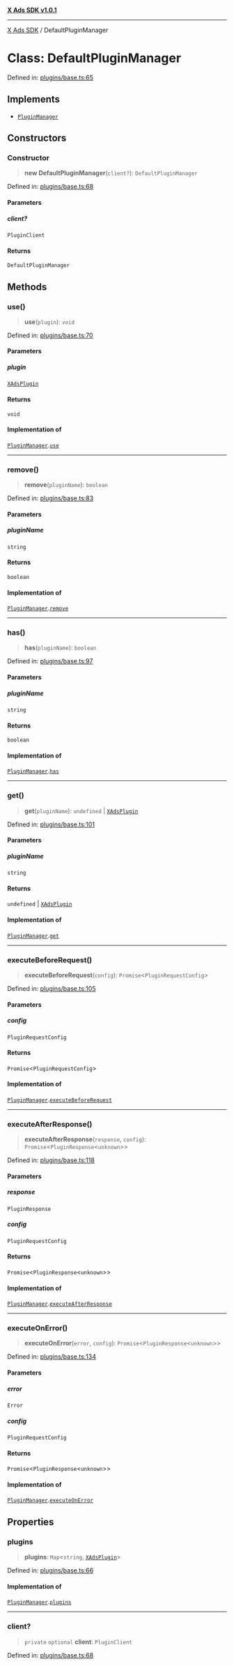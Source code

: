 [**X Ads SDK v1.0.1**](../README.md)

***

[X Ads SDK](../globals.md) / DefaultPluginManager

# Class: DefaultPluginManager

Defined in: [plugins/base.ts:65](https://github.com/kage1020/x-ads-sdk/blob/main/src/plugins/base.ts#L65)

## Implements

- [`PluginManager`](../interfaces/PluginManager.md)

## Constructors

### Constructor

> **new DefaultPluginManager**(`client?`): `DefaultPluginManager`

Defined in: [plugins/base.ts:68](https://github.com/kage1020/x-ads-sdk/blob/main/src/plugins/base.ts#L68)

#### Parameters

##### client?

`PluginClient`

#### Returns

`DefaultPluginManager`

## Methods

### use()

> **use**(`plugin`): `void`

Defined in: [plugins/base.ts:70](https://github.com/kage1020/x-ads-sdk/blob/main/src/plugins/base.ts#L70)

#### Parameters

##### plugin

[`XAdsPlugin`](../interfaces/XAdsPlugin.md)

#### Returns

`void`

#### Implementation of

[`PluginManager`](../interfaces/PluginManager.md).[`use`](../interfaces/PluginManager.md#use)

***

### remove()

> **remove**(`pluginName`): `boolean`

Defined in: [plugins/base.ts:83](https://github.com/kage1020/x-ads-sdk/blob/main/src/plugins/base.ts#L83)

#### Parameters

##### pluginName

`string`

#### Returns

`boolean`

#### Implementation of

[`PluginManager`](../interfaces/PluginManager.md).[`remove`](../interfaces/PluginManager.md#remove)

***

### has()

> **has**(`pluginName`): `boolean`

Defined in: [plugins/base.ts:97](https://github.com/kage1020/x-ads-sdk/blob/main/src/plugins/base.ts#L97)

#### Parameters

##### pluginName

`string`

#### Returns

`boolean`

#### Implementation of

[`PluginManager`](../interfaces/PluginManager.md).[`has`](../interfaces/PluginManager.md#has)

***

### get()

> **get**(`pluginName`): `undefined` \| [`XAdsPlugin`](../interfaces/XAdsPlugin.md)

Defined in: [plugins/base.ts:101](https://github.com/kage1020/x-ads-sdk/blob/main/src/plugins/base.ts#L101)

#### Parameters

##### pluginName

`string`

#### Returns

`undefined` \| [`XAdsPlugin`](../interfaces/XAdsPlugin.md)

#### Implementation of

[`PluginManager`](../interfaces/PluginManager.md).[`get`](../interfaces/PluginManager.md#get)

***

### executeBeforeRequest()

> **executeBeforeRequest**(`config`): `Promise`\<`PluginRequestConfig`\>

Defined in: [plugins/base.ts:105](https://github.com/kage1020/x-ads-sdk/blob/main/src/plugins/base.ts#L105)

#### Parameters

##### config

`PluginRequestConfig`

#### Returns

`Promise`\<`PluginRequestConfig`\>

#### Implementation of

[`PluginManager`](../interfaces/PluginManager.md).[`executeBeforeRequest`](../interfaces/PluginManager.md#executebeforerequest)

***

### executeAfterResponse()

> **executeAfterResponse**(`response`, `config`): `Promise`\<`PluginResponse`\<`unknown`\>\>

Defined in: [plugins/base.ts:118](https://github.com/kage1020/x-ads-sdk/blob/main/src/plugins/base.ts#L118)

#### Parameters

##### response

`PluginResponse`

##### config

`PluginRequestConfig`

#### Returns

`Promise`\<`PluginResponse`\<`unknown`\>\>

#### Implementation of

[`PluginManager`](../interfaces/PluginManager.md).[`executeAfterResponse`](../interfaces/PluginManager.md#executeafterresponse)

***

### executeOnError()

> **executeOnError**(`error`, `config`): `Promise`\<`PluginResponse`\<`unknown`\>\>

Defined in: [plugins/base.ts:134](https://github.com/kage1020/x-ads-sdk/blob/main/src/plugins/base.ts#L134)

#### Parameters

##### error

`Error`

##### config

`PluginRequestConfig`

#### Returns

`Promise`\<`PluginResponse`\<`unknown`\>\>

#### Implementation of

[`PluginManager`](../interfaces/PluginManager.md).[`executeOnError`](../interfaces/PluginManager.md#executeonerror)

## Properties

### plugins

> **plugins**: `Map`\<`string`, [`XAdsPlugin`](../interfaces/XAdsPlugin.md)\>

Defined in: [plugins/base.ts:66](https://github.com/kage1020/x-ads-sdk/blob/main/src/plugins/base.ts#L66)

#### Implementation of

[`PluginManager`](../interfaces/PluginManager.md).[`plugins`](../interfaces/PluginManager.md#plugins)

***

### client?

> `private` `optional` **client**: `PluginClient`

Defined in: [plugins/base.ts:68](https://github.com/kage1020/x-ads-sdk/blob/main/src/plugins/base.ts#L68)
